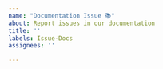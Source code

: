 ```yaml
---
name: "Documentation Issue 📚"
about: Report issues in our documentation
title: ''
labels: Issue-Docs
assignees: ''

---
```


<!-- Briefly describe which document needs to be corrected and why. -->
